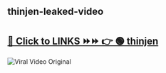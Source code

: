 
 ## thinjen-leaked-video 

# <h2><a href="https://clipsfans.com/thinjen&ref=git">🔗 Click to LINKS ⏩⏩ 👉 🟢 thinjen </a></h2>

<a href="https://clipsfans.com/thinjen&ref=git" rel="nofollow" data-target="animated-image.originalLink"><img src="https://i.ibb.co.com/xMMVF88/686577567.gif" alt="Viral Video Original" style="max-width: 100%; display: inline-block;" data-target="animated-image.originalImage"></a>
